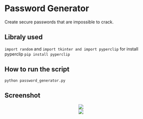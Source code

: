 # Password Generator
Create secure passwords that are impossible to crack.

## Libraly used
`import random` and `import tkinter and import pyperclip`
for install pyperclip
`pip install pyperclip`

## How to run the script
`python password_generator.py`

## Screenshot
<div align="center"><img src="https://user-images.githubusercontent.com/50146617/146649143-0b00e222-7b99-4d98-96c5-7d2040e00560.png"></div>
<div align="center"><img src="https://user-images.githubusercontent.com/50146617/146649273-2b7263f3-5fdc-41e8-8cb6-538db2933c0a.png"></div>


